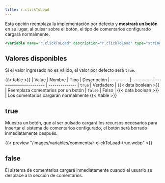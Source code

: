 ```yaml
---
title: r.clickToLoad
---
```


Esta opción reemplaza la implementación por defecto y **mostrará un botón** en su lugar, al pulsar sobre el botón, el tipo de comentarios configurado cargará normalmente.

```xml
<Variable name="r.clickToLoad" description="r.clickToLoad" type="string" value="false"/>
```

## Valores disponibles

Si el valor ingresado no es válido, el valor por defecto será `true`.

{{< table >}}
| Value     | Nombre     | Tipo                   | Descripción
| --------- | ---------- | ---------------------- | --------------
| `true`    | Verdadero  | {{< data boolean >}}   | Reemplaza comentarios por un botón
| `false`   | Falso      | {{< data boolean >}}   | Los comentarios cargarán normalmente
{{< /table >}}

## true

Muestra un botón, que al ser pulsado cargará los recursos necesarios para insertar el sistema de comentarios configurado, el botón será borrado inmediatamente después.

{{< preview "/images/variables/comments/r-clickToLoad-true.webp" >}}

## false

El sistema de comentarios cargará inmediatamente cuando el usuario se desplace a la sección de comentarios.
